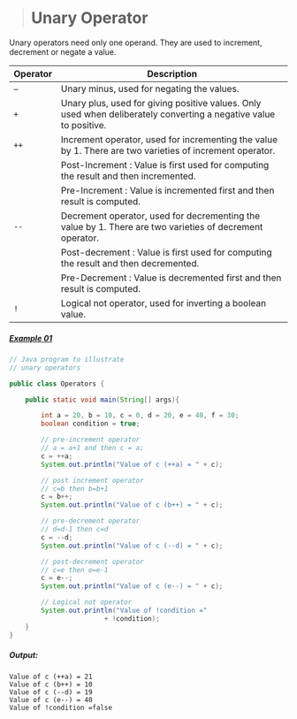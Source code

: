 ># Unary Operator

Unary operators need only one operand. They are used to increment, decrement or negate a value.

|Operator|Description|
|---|---|
|`–`|Unary minus, used for negating the values.|
|`+`|Unary plus, used for giving positive values. Only used when deliberately converting a negative value to positive.|
|`++`|Increment operator, used for incrementing the value by 1. There are two varieties of increment operator.|
||Post-Increment : Value is first used for computing the result and then incremented.|
||Pre-Increment : Value is incremented first and then result is computed.|
|`--`|Decrement operator, used for decrementing the value by 1. There are two varieties of decrement operator.|
||Post-decrement : Value is first used for computing the result and then decremented.|
||Pre-Decrement : Value is decremented first and then result is computed.|
|`!`|Logical not operator, used for inverting a boolean value.|

##### [Example 01](../20-Examples/06-Operators/07-Unary-Operator/Example-01/)

```java
// Java program to illustrate    
// unary operators    

public class Operators {

	public static void main(String[] args){

		int a = 20, b = 10, c = 0, d = 20, e = 40, f = 30; 
		boolean condition = true; 

		// pre-increment operator 
		// a = a+1 and then c = a; 
		c = ++a; 
		System.out.println("Value of c (++a) = " + c); 

		// post increment operator 
		// c=b then b=b+1 
		c = b++; 
		System.out.println("Value of c (b++) = " + c); 

		// pre-decrement operator 
		// d=d-1 then c=d 
		c = --d; 
		System.out.println("Value of c (--d) = " + c); 

		// post-decrement operator 
		// c=e then e=e-1 
		c = e--; 
		System.out.println("Value of c (e--) = " + c); 

		// Logical not operator 
		System.out.println("Value of !condition ="
						+ !condition); 
	} 
} 
```

##### Output:

	Value of c (++a) = 21   
	Value of c (b++) = 10   
	Value of c (--d) = 19   
	Value of c (e--) = 40   
	Value of !condition =false